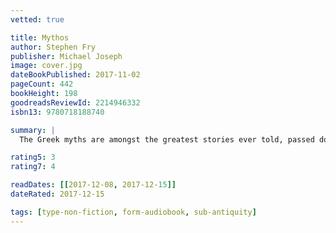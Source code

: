 ```yaml
---
vetted: true

title: Mythos
author: Stephen Fry
publisher: Michael Joseph
image: cover.jpg
dateBookPublished: 2017-11-02
pageCount: 442
bookHeight: 198
goodreadsReviewId: 2214946332
isbn13: 9780718188740

summary: |
  The Greek myths are amongst the greatest stories ever told, passed down through millennia and inspiring writers and artists as varied as Shakespeare, Michelangelo, James Joyce and Walt Disney. They are embedded deeply in the traditions, tales and cultural DNA of the West. You'll fall in love with Zeus, marvel at the birth of Athena, wince at Cronus and Gaia's revenge on Ouranos, weep with King Midas and hunt with the beautiful and ferocious Artemis. Spellbinding, informative and moving, Stephen Fry's Mythos perfectly captures these stories for the modern age - in all their rich and deeply human relevance.

rating5: 3
rating7: 4

readDates: [[2017-12-08, 2017-12-15]]
dateRated: 2017-12-15

tags: [type-non-fiction, form-audiobook, sub-antiquity]
---
```

